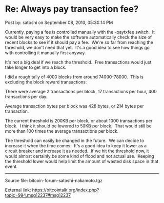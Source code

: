 # Re: Always pay transaction fee?

Post by: satoshi on September 08, 2010, 05:30:14 PM

Currently, paying a fee is controlled manually with the -paytxfee switch. &nbsp;It would be very easy to make the software automatically check the size of recent blocks to see if it should pay a fee. &nbsp;We're so far from reaching the threshold, we don't need that yet. &nbsp;It's a good idea to see how things go with controlling it manually first anyway.

It's not a big deal if we reach the threshold. &nbsp;Free transactions would just take longer to get into a block.

I did a rough tally of 4000 blocks from around 74000-78000. &nbsp;This is excluding the block reward transactions:

There were average 2 transactions per block, 17 transactions per hour, 400 transactions per day.

Average transaction bytes per block was 428 bytes, or 214 bytes per transaction.

The current threshold is 200KB per block, or about 1000 transactions per block. &nbsp;I think it should be lowered to 50KB per block. &nbsp;That would still be more than 100 times the average transactions per block.

The threshold can easily be changed in the future. &nbsp;We can decide to increase it when the time comes. &nbsp;It's a good idea to keep it lower as a circuit breaker and increase it as needed. &nbsp;If we hit the threshold now, it would almost certainly be some kind of flood and not actual use. &nbsp;Keeping the threshold lower would help limit the amount of wasted disk space in that event.

---

Source file: bitcoin-forum-satoshi-nakamoto.tgz

External link: https://bitcointalk.org/index.php?topic=994.msg12237#msg12237
